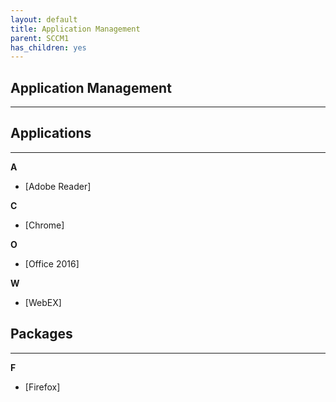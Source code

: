 ```yaml
---
layout: default
title: Application Management
parent: SCCM1
has_children: yes
---
```


## Application Management

---

## Applications
---

**A**

- [Adobe Reader]

**C**

- [Chrome]

**O**

- [Office 2016]

**W**

- [WebEX]


## Packages
---

**F**

- [Firefox]